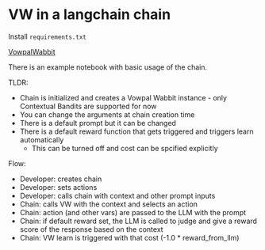 # VW in a langchain chain

Install `requirements.txt`

[VowpalWabbit](https://github.com/VowpalWabbit/vowpal_wabbit)

There is an example notebook with basic usage of the chain.

TLDR:

- Chain is initialized and creates a Vowpal Wabbit instance - only Contextual Bandits are supported for now
- You can change the arguments at chain creation time
- There is a default prompt but it can be changed
- There is a default reward function that gets triggered and triggers learn automatically
  - This can be turned off and cost can be spcified explicitly

Flow:

- Developer: creates chain
- Developer: sets actions
- Developer: calls chain with context and other prompt inputs
- Chain: calls VW with the context and selects an action
- Chain: action (and other vars) are passed to the LLM with the prompt
- Chain: if default reward set, the LLM is called to judge and give a reward score of the response based on the context
- Chain: VW learn is triggered with that cost (-1.0 * reward_from_llm)
